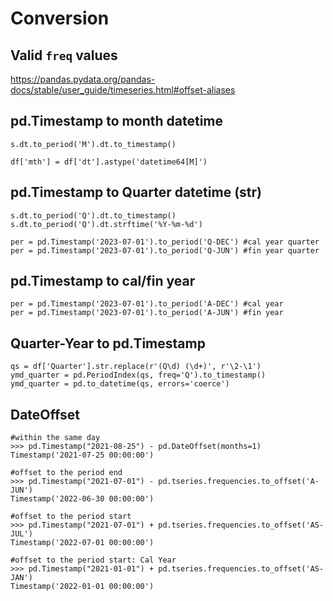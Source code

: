 # Conversion

## Valid `freq` values
https://pandas.pydata.org/pandas-docs/stable/user_guide/timeseries.html#offset-aliases

## pd.Timestamp to month datetime
```
s.dt.to_period('M').dt.to_timestamp()

df['mth'] = df['dt'].astype('datetime64[M]')
```

## pd.Timestamp to Quarter datetime (str)
```
s.dt.to_period('Q').dt.to_timestamp()
s.dt.to_period('Q').dt.strftime('%Y-%m-%d')

per = pd.Timestamp('2023-07-01').to_period('Q-DEC') #cal year quarter
per = pd.Timestamp('2023-07-01').to_period('Q-JUN') #fin year quarter
```

## pd.Timestamp to cal/fin year
```
per = pd.Timestamp('2023-07-01').to_period('A-DEC') #cal year
per = pd.Timestamp('2023-07-01').to_period('A-JUN') #fin year
```

## Quarter-Year to pd.Timestamp
```
qs = df['Quarter'].str.replace(r'(Q\d) (\d+)', r'\2-\1')
ymd_quarter = pd.PeriodIndex(qs, freq='Q').to_timestamp()
ymd_quarter = pd.to_datetime(qs, errors='coerce')
```

## DateOffset
```
#within the same day
>>> pd.Timestamp("2021-08-25") - pd.DateOffset(months=1)
Timestamp('2021-07-25 00:00:00')

#offset to the period end
>>> pd.Timestamp("2021-07-01") - pd.tseries.frequencies.to_offset('A-JUN')
Timestamp('2022-06-30 00:00:00')

#offset to the period start
>>> pd.Timestamp("2021-07-01") + pd.tseries.frequencies.to_offset('AS-JUL')
Timestamp('2022-07-01 00:00:00')

#offset to the period start: Cal Year
>>> pd.Timestamp("2021-01-01") + pd.tseries.frequencies.to_offset('AS-JAN')
Timestamp('2022-01-01 00:00:00')
```
